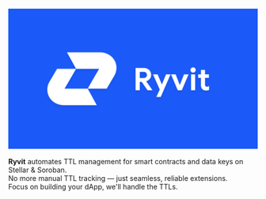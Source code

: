 <p align="center">
  <img src="../thumbnail.png" alt="Ryvit Logo" />
</p>

<p align="left">
  <strong>Ryvit</strong> automates TTL management for smart contracts and data keys on Stellar & Soroban.<br/>
  No more manual TTL tracking — just seamless, reliable extensions.<br/>
  Focus on building your dApp, we'll handle the TTLs.
</p>
